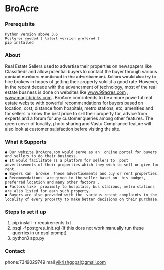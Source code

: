 # BroAcre
### Prerequisite
    Python version above 3.6
    Postgres needed ( latest version prefered )
    pip installed 
### About
Real Estate Sellers used to advertise their properties on newspapers like Classifieds and allow potential buyers to contact the buyer through various contact numbers mentioned in the advertisement. Sellers would also try to hire brokers in hopes of getting their property sold at a good rate. However, in the recent decade with the advancement of technology, most of the real estate business is done on websites like  www.99acres.com ,  www.magicbricks.com . BroAcre.com intends to be a more powerful real estate website with powerful recommendations for buyers based on location, cost, distance from hospitals, metro stations, etc, amenities and for sellers to know the best price to sell their property for, advice from experts and a forum for any customer queries among other features. The green cover of locality, photo sharing and Vastu Compliance feature will also look at customer satisfaction before visiting the site.
    
### What it Supports
    ● Our website BroAcre.com would serve as an  online portal for buyers and sellers to do their business.
    ● It would facilitate as a platform for sellers to  post advertisements of their properties which they wish to sell or give for rent.
    ● Buyers can  browse  these advertisements and buy or rent properties.
    ● Recommendations  are given to the seller based on  his budget, preferred location and many other factors .
    ● Factors like  proximity to hospitals, bus stations, metro stations are also listed for each such property.
    ● Buyers are also provided with the  various recent complaints in the locality of every property to make better decisions on their purchase.
### Steps to set it up
1. pip install -r requirements.txt
2. psql -f postgres_init.sql (if this does not work manually run these querries in ur psql prompt)
3. python3 app.py

### Contact
phone:7349029749
mail:vikrishgopal@gmail.com
